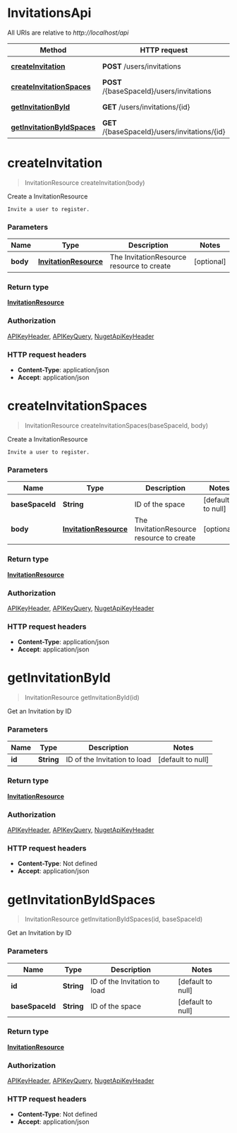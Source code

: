 # InvitationsApi

All URIs are relative to *http://localhost/api*

Method | HTTP request | Description
------------- | ------------- | -------------
[**createInvitation**](InvitationsApi.md#createInvitation) | **POST** /users/invitations | Create a InvitationResource
[**createInvitationSpaces**](InvitationsApi.md#createInvitationSpaces) | **POST** /{baseSpaceId}/users/invitations | Create a InvitationResource
[**getInvitationById**](InvitationsApi.md#getInvitationById) | **GET** /users/invitations/{id} | Get an Invitation by ID
[**getInvitationByIdSpaces**](InvitationsApi.md#getInvitationByIdSpaces) | **GET** /{baseSpaceId}/users/invitations/{id} | Get an Invitation by ID


<a name="createInvitation"></a>
# **createInvitation**
> InvitationResource createInvitation(body)

Create a InvitationResource

    Invite a user to register.

### Parameters

Name | Type | Description  | Notes
------------- | ------------- | ------------- | -------------
 **body** | [**InvitationResource**](../model/InvitationResource.md)| The InvitationResource resource to create | [optional]

### Return type

[**InvitationResource**](../model/InvitationResource.md)

### Authorization

[APIKeyHeader](../README.md#APIKeyHeader), [APIKeyQuery](../README.md#APIKeyQuery), [NugetApiKeyHeader](../README.md#NugetApiKeyHeader)

### HTTP request headers

- **Content-Type**: application/json
- **Accept**: application/json

<a name="createInvitationSpaces"></a>
# **createInvitationSpaces**
> InvitationResource createInvitationSpaces(baseSpaceId, body)

Create a InvitationResource

    Invite a user to register.

### Parameters

Name | Type | Description  | Notes
------------- | ------------- | ------------- | -------------
 **baseSpaceId** | **String**| ID of the space | [default to null]
 **body** | [**InvitationResource**](../model/InvitationResource.md)| The InvitationResource resource to create | [optional]

### Return type

[**InvitationResource**](../model/InvitationResource.md)

### Authorization

[APIKeyHeader](../README.md#APIKeyHeader), [APIKeyQuery](../README.md#APIKeyQuery), [NugetApiKeyHeader](../README.md#NugetApiKeyHeader)

### HTTP request headers

- **Content-Type**: application/json
- **Accept**: application/json

<a name="getInvitationById"></a>
# **getInvitationById**
> InvitationResource getInvitationById(id)

Get an Invitation by ID

### Parameters

Name | Type | Description  | Notes
------------- | ------------- | ------------- | -------------
 **id** | **String**| ID of the Invitation to load | [default to null]

### Return type

[**InvitationResource**](../model/InvitationResource.md)

### Authorization

[APIKeyHeader](../README.md#APIKeyHeader), [APIKeyQuery](../README.md#APIKeyQuery), [NugetApiKeyHeader](../README.md#NugetApiKeyHeader)

### HTTP request headers

- **Content-Type**: Not defined
- **Accept**: application/json

<a name="getInvitationByIdSpaces"></a>
# **getInvitationByIdSpaces**
> InvitationResource getInvitationByIdSpaces(id, baseSpaceId)

Get an Invitation by ID

### Parameters

Name | Type | Description  | Notes
------------- | ------------- | ------------- | -------------
 **id** | **String**| ID of the Invitation to load | [default to null]
 **baseSpaceId** | **String**| ID of the space | [default to null]

### Return type

[**InvitationResource**](../model/InvitationResource.md)

### Authorization

[APIKeyHeader](../README.md#APIKeyHeader), [APIKeyQuery](../README.md#APIKeyQuery), [NugetApiKeyHeader](../README.md#NugetApiKeyHeader)

### HTTP request headers

- **Content-Type**: Not defined
- **Accept**: application/json

